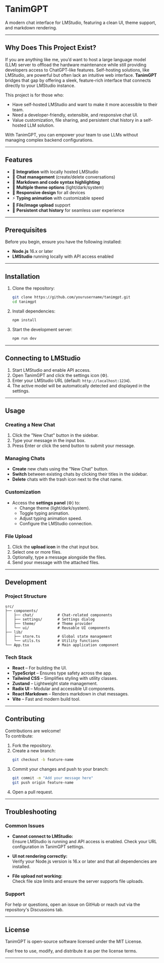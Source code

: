 # TanimGPT

A modern chat interface for LMStudio, featuring a clean UI, theme support, and markdown rendering.

---

## Why Does This Project Exist?

If you are anything like me, you’d want to host a large language model (LLM) server to offload the hardware maintenance while still providing developers access to ChatGPT-like features. Self-hosting solutions, like LMStudio, are powerful but often lack an intuitive web interface. **TanimGPT** bridges that gap by offering a sleek, feature-rich interface that connects directly to your LMStudio instance.

This project is for those who:  
- Have self-hosted LMStudio and want to make it more accessible to their team.  
- Need a developer-friendly, extensible, and responsive chat UI.  
- Value customization, file sharing, and persistent chat history in a self-hosted LLM solution.  

With TanimGPT, you can empower your team to use LLMs without managing complex backend configurations.

---

## Features

- 🤖 **Integration** with locally hosted LMStudio  
- 💬 **Chat management** (create/delete conversations)  
- 📝 **Markdown and code syntax highlighting**  
- 🎨 **Multiple theme options** (light/dark/system)  
- 📱 **Responsive design** for all devices  
- ⚡ **Typing animation** with customizable speed  
- 📁 **File/image upload** support  
- 💾 **Persistent chat history** for seamless user experience  

---

## Prerequisites

Before you begin, ensure you have the following installed:  
- **Node.js** 16.x or later  
- **LMStudio** running locally with API access enabled  

---

## Installation

1. Clone the repository:
    ```bash
    git clone https://github.com/yourusername/tanimgpt.git
    cd tanimgpt
    ```

2. Install dependencies:
    ```bash
    npm install
    ```

3. Start the development server:
    ```bash
    npm run dev
    ```

---

## Connecting to LMStudio

1. Start LMStudio and enable API access.  
2. Open TanimGPT and click the settings icon (⚙️).  
3. Enter your LMStudio URL (default: `http://localhost:1234`).  
4. The active model will be automatically detected and displayed in the settings.  

---

## Usage

### Creating a New Chat  
1. Click the "New Chat" button in the sidebar.  
2. Type your message in the input box.  
3. Press Enter or click the send button to submit your message.  

### Managing Chats  
- **Create** new chats using the "New Chat" button.  
- **Switch** between existing chats by clicking their titles in the sidebar.  
- **Delete** chats with the trash icon next to the chat name.  

### Customization  
- Access the **settings panel** (⚙️) to:  
  - Change theme (light/dark/system).  
  - Toggle typing animation.  
  - Adjust typing animation speed.  
  - Configure the LMStudio connection.  

### File Upload  
1. Click the **upload icon** in the chat input box.  
2. Select one or more files.  
3. Optionally, type a message alongside the files.  
4. Send your message with the attached files.

---

## Development

### Project Structure  

```
src/
├── components/
│   ├── chat/           # Chat-related components
│   ├── settings/       # Settings dialog
│   ├── theme/          # Theme provider
│   └── ui/             # Reusable UI components
├── lib/
│   ├── store.ts        # Global state management
│   └── utils.ts        # Utility functions
└── App.tsx             # Main application component
```

### Tech Stack  
- **React** – For building the UI.  
- **TypeScript** – Ensures type safety across the app.  
- **Tailwind CSS** – Simplifies styling with utility classes.  
- **Zustand** – Lightweight state management.  
- **Radix UI** – Modular and accessible UI components.  
- **React Markdown** – Renders markdown in chat messages.  
- **Vite** – Fast and modern build tool.  

---

## Contributing

Contributions are welcome!  
To contribute:  
1. Fork the repository.  
2. Create a new branch:  
    ```bash
    git checkout -b feature-name
    ```
3. Commit your changes and push to your branch:  
    ```bash
    git commit -m "Add your message here"
    git push origin feature-name
    ```
4. Open a pull request.  

---

## Troubleshooting

### Common Issues

- **Cannot connect to LMStudio:**  
  Ensure LMStudio is running and API access is enabled. Check your URL configuration in TanimGPT settings.  

- **UI not rendering correctly:**  
  Verify your Node.js version is 16.x or later and that all dependencies are installed.  

- **File upload not working:**  
  Check file size limits and ensure the server supports file uploads.  

### Support

For help or questions, open an issue on GitHub or reach out via the repository's Discussions tab.  

---

## License

TanimGPT is open-source software licensed under the MIT License.  

Feel free to use, modify, and distribute it as per the license terms.  

---
